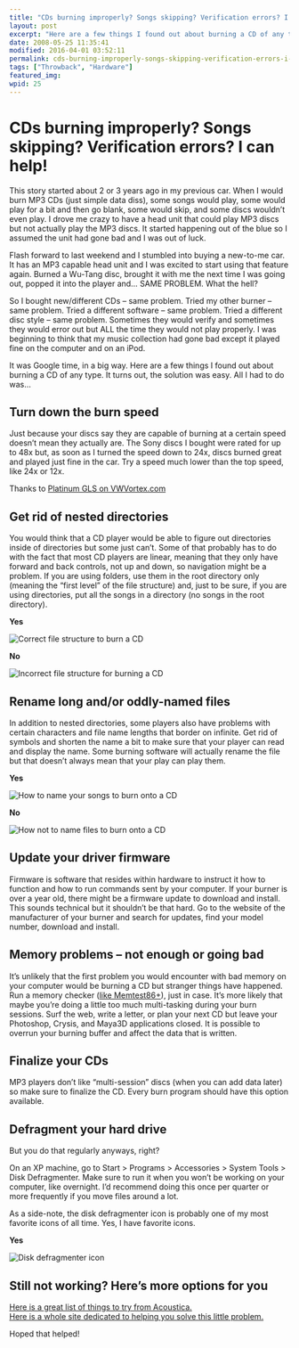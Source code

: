 ```yaml
---
title: "CDs burning improperly? Songs skipping? Verification errors? I can help!"
layout: post
excerpt: "Here are a few things I found out about burning a CD of any type. It turns out, the solution was easy."
date: 2008-05-25 11:35:41
modified: 2016-04-01 03:52:11
permalink: cds-burning-improperly-songs-skipping-verification-errors-i-can-help/index.html
tags: ["Throwback", "Hardware"]
featured_img:
wpid: 25
---
```


# CDs burning improperly? Songs skipping? Verification errors? I can help!

This story started about 2 or 3 years ago in my previous car. When I would burn MP3 CDs (just simple data diss), some songs would play, some would play for a bit and then go blank, some would skip, and some discs wouldn’t even play. I drove me crazy to have a head unit that could play MP3 discs but not actually play the MP3 discs. It started happening out of the blue so I assumed the unit had gone bad and I was out of luck.

Flash forward to last weekend and I stumbled into buying a new-to-me car. It has an MP3 capable head unit and I was excited to start using that feature again. Burned a Wu-Tang disc, brought it with me the next time I was going out, popped it into the player and… SAME PROBLEM. What the hell?

So I bought new/different CDs – same problem. Tried my other burner – same problem. Tried a different software – same problem. Tried a different disc style – same problem. Sometimes they would verify and sometimes they would error out but ALL the time they would not play properly. I was beginning to think that my music collection had gone bad except it played fine on the computer and on an iPod.

It was Google time, in a big way. Here are a few things I found out about burning a CD of any type. It turns out, the solution was easy. All I had to do was…

## Turn down the burn speed

Just because your discs say they are capable of burning at a certain speed doesn’t mean they actually are. The Sony discs I bought were rated for up to 48x but, as soon as I turned the speed down to 24x, discs burned great and played just fine in the car. Try a speed much lower than the top speed, like 24x or 12x.

Thanks to [Platinum GLS on VWVortex.com](http://forums.vwvortex.com/zerothread?id=3851671)

## Get rid of nested directories

You would think that a CD player would be able to figure out directories inside of directories but some just can’t. Some of that probably has to do with the fact that most CD players are linear, meaning that they only have forward and back controls, not up and down, so navigation might be a problem. If you are using folders, use them in the root directory only (meaning the “first level” of the file structure) and, just to be sure, if you are using directories, put all the songs in a directory (no songs in the root directory).

**Yes**

![Correct file structure to burn a CD](/_images/2008/05/cdburn_file_yes.jpg)

**No**

![Incorrect file structure for burning a CD](/_images/2008/05/cdburn_file_no.jpg)

## Rename long and/or oddly-named files

In addition to nested directories, some players also have problems with certain characters and file name lengths that border on infinite. Get rid of symbols and shorten the name a bit to make sure that your player can read and display the name. Some burning software will actually rename the file but that doesn’t always mean that your play can play them.

**Yes**

![How to name your songs to burn onto a CD](/_images/2008/05/cdburn_name_yes-1.jpg)

**No**

![How not to name files to burn onto a CD](/_images/2008/05/cdburn_name_no.jpg)

## Update your driver firmware

Firmware is software that resides within hardware to instruct it how to function and how to run commands sent by your computer. If your burner is over a year old, there might be a firmware update to download and install. This sounds technical but it shouldn’t be that hard. Go to the website of the manufacturer of your burner and search for updates, find your model number, download and install.

## Memory problems – not enough or going bad

It’s unlikely that the first problem you would encounter with bad memory on your computer would be burning a CD but stranger things have happened. Run a memory checker ([like Memtest86+](http://www.memtest.org/)), just in case. It’s more likely that maybe you’re doing a little too much multi-tasking during your burn sessions. Surf the web, write a letter, or plan your next CD but leave your Photoshop, Crysis, and Maya3D applications closed. It is possible to overrun your burning buffer and affect the data that is written.

## Finalize your CDs

MP3 players don’t like “multi-session” discs (when you can add data later) so make sure to finalize the CD. Every burn program should have this option available.

## Defragment your hard drive

But you do that regularly anyways, right?

On an XP machine, go to Start &gt; Programs &gt; Accessories &gt; System Tools &gt; Disk Defragmenter. Make sure to run it when you won’t be working on your computer, like overnight. I’d recommend doing this once per quarter or more frequently if you move files around a lot.

As a side-note, the disk defragmenter icon is probably one of my most favorite icons of all time. Yes, I have favorite icons.

**Yes**

![Disk defragmenter icon](/_images/2008/05/disk_defrag_icon.jpg)

## Still not working? Here’s more options for you

[Here is a great list of things to try from Acoustica.](http://www.acoustica.com/mp3-cd-burner/support/burning-problems.htm)  
[Here is a whole site dedicated to helping you solve this little problem.](http://www.cd-burner-help.com/)

Hoped that helped!
